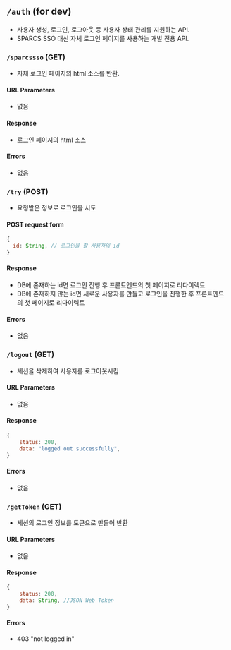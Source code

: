 ## `/auth` **(for dev)**

- 사용자 생성, 로그인, 로그아웃 등 사용자 상태 관리를 지원하는 API.
- SPARCS SSO 대신 자체 로그인 페이지를 사용하는 개발 전용 API.

### `/sparcssso` **(GET)**

- 자체 로그인 페이지의 html 소스를 반환.

#### URL Parameters

- 없음

#### Response

- 로그인 페이지의 html 소스

#### Errors

- 없음

### `/try` **(POST)**

- 요청받은 정보로 로그인을 시도

#### POST request form

```javascript
{
  id: String, // 로그인을 할 사용자의 id
}
```

#### Response

- DB에 존재하는 id면 로그인 진행 후 프론트엔드의 첫 페이지로 리다이렉트
- DB에 존재하지 않는 id면 새로운 사용자를 만들고 로그인을 진행한 후 프론트엔드의 첫 페이지로 리다이렉트

#### Errors

- 없음

### `/logout` **(GET)**

- 세션을 삭제하여 사용자를 로그아웃시킴

#### URL Parameters

- 없음

#### Response

```javascript
{
    status: 200,
    data: "logged out successfully",
}
```

#### Errors

- 없음

### `/getToken` **(GET)**

- 세션의 로그인 정보를 토큰으로 만들어 반환

#### URL Parameters

- 없음

#### Response

```javascript
{
    status: 200,
    data: String, //JSON Web Token
}
```

#### Errors

- 403 "not logged in"
